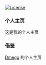 [![License](https://img.shields.io/github/license/dmego/home.github.io.svg)](/LICENSE)

### 个人主页

这是我的个人主页

### 借鉴

[Dmego](https://github.com/dmego/home.github.io) 的个人主页
